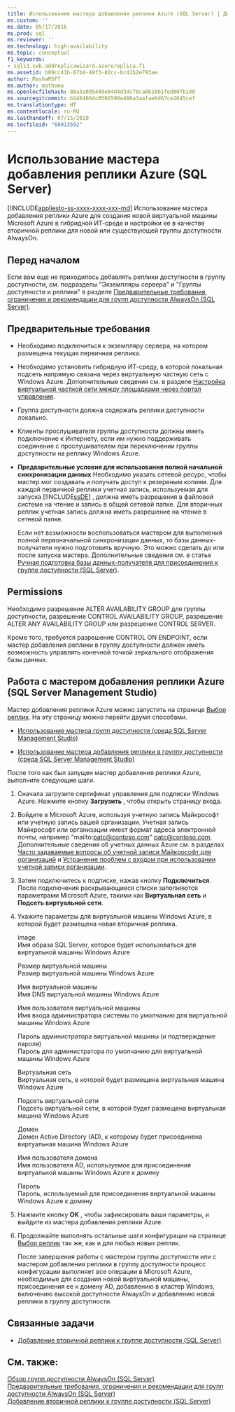```yaml
---
title: Использование мастера добавления реплики Azure (SQL Server) | Документы Майкрософт
ms.custom: ''
ms.date: 05/17/2016
ms.prod: sql
ms.reviewer: ''
ms.technology: high-availability
ms.topic: conceptual
f1_keywords:
- sql13.swb.addreplicawizard.azurereplica.f1
ms.assetid: b89cc41b-07b4-49f3-82cc-bc42b2e793ae
author: MashaMSFT
ms.author: mathoma
ms.openlocfilehash: 88a5a995449e04d4d3dc78ca6b16b1fed007b140
ms.sourcegitcommit: b2464064c0566590e486a3aafae6d67ce2645cef
ms.translationtype: HT
ms.contentlocale: ru-RU
ms.lasthandoff: 07/15/2019
ms.locfileid: "68013592"
---
```

# <a name="use-the-add-azure-replica-wizard-sql-server"></a>Использование мастера добавления реплики Azure (SQL Server)
[!INCLUDE[appliesto-ss-xxxx-xxxx-xxx-md](../../../includes/appliesto-ss-xxxx-xxxx-xxx-md.md)]
  Использование мастера добавления реплики Azure для создания новой виртуальной машины Microsoft Azure в гибридной ИТ-среде и настройки ее в качестве вторичной реплики для новой или существующей группы доступности AlwaysOn.  
  

##  <a name="BeforeYouBegin"></a> Перед началом  
 Если вам еще не приходилось добавлять реплики доступности в группу доступности, см. подразделы "Экземпляры сервера" и "Группы доступности и реплики" в разделе [Предварительные требования, ограничения и рекомендации для групп доступности AlwaysOn (SQL Server)](../../../database-engine/availability-groups/windows/prereqs-restrictions-recommendations-always-on-availability.md).  
  
##  <a name="Prerequisites"></a> Предварительные требования  
  
-   Необходимо подключиться к экземпляру сервера, на котором размещена текущая первичная реплика.  
  
-   Необходимо установить гибридную ИТ-среду, в которой локальная подсеть напрямую связана через виртуальную частную сеть с Windows Azure. Дополнительные сведения см. в разделе [Настройка виртуальной частной сети между площадками через портал управления](https://azure.microsoft.com/documentation/articles/vpn-gateway-site-to-site-create).  
  
-   Группа доступности должна содержать реплики доступности локально.  
  
-   Клиенты прослушивателя группы доступности должны иметь подключение к Интернету, если им нужно поддерживать соединение с прослушивателем при переключении группы доступности на реплику Windows Azure.  
  
-   **Предварительные условия для использования полной начальной синхронизации данных** Необходимо указать сетевой ресурс, чтобы мастер мог создавать и получать доступ к резервным копиям. Для каждой первичной реплики учетная запись, используемая для запуска [!INCLUDE[ssDE](../../../includes/ssde-md.md)] , должна иметь разрешения в файловой системе на чтение и запись в общей сетевой папке. Для вторичных реплик учетная запись должна иметь разрешение на чтение в сетевой папке.  
  
     Если нет возможности воспользоваться мастером для выполнения полной первоначальной синхронизации данных, то базы данных-получатели нужно подготовить вручную. Это можно сделать до или после запуска мастера. Дополнительные сведения см. в статье [Ручная подготовка базы данных-получателя для присоединения к группе доступности (SQL Server)](../../../database-engine/availability-groups/windows/manually-prepare-a-secondary-database-for-an-availability-group-sql-server.md).  
  
##  <a name="Permissions"></a> Permissions  
 Необходимо разрешение ALTER AVAILABILITY GROUP для группы доступности, разрешение CONTROL AVAILABILITY GROUP, разрешение ALTER ANY AVAILABILITY GROUP или разрешение CONTROL SERVER.  
  
 Кроме того, требуется разрешение CONTROL ON ENDPOINT, если мастер добавления реплики в группу доступности должен иметь возможность управлять конечной точкой зеркального отображения базы данных.  
  
##  <a name="SSMSProcedure"></a> Работа с мастером добавления реплики Azure (SQL Server Management Studio)  
 Мастер добавления реплики Azure можно запустить на странице [Выбор реплик](../../../database-engine/availability-groups/windows/specify-replicas-page-new-availability-group-wizard-add-replica-wizard.md). На эту страницу можно перейти двумя способами.  
  
-   [Использование мастера групп доступности (среда SQL Server Management Studio)](../../../database-engine/availability-groups/windows/use-the-availability-group-wizard-sql-server-management-studio.md)  
  
-   [Использование мастера добавления реплики в группу доступности (среда SQL Server Management Studio)](../../../database-engine/availability-groups/windows/use-the-add-replica-to-availability-group-wizard-sql-server-management-studio.md)  
  
 После того как был запущен мастер добавления реплики Azure, выполните следующие шаги.  
  
1.  Сначала загрузите сертификат управления для подписки Windows Azure. Нажмите кнопку **Загрузить** , чтобы открыть страницу входа.  
  
2.  Войдите в Microsoft Azure, используя учетную запись Майкрософт или учетную запись вашей организации. Учетная запись Майкрософт или организации имеет формат адреса электронной почты, например "mailto:patc@contoso.com" patc@contoso.com. Дополнительные сведения об учетных данных Azure см. в разделах [Часто задаваемые вопросы об учетной записи Майкрософт для организаций](https://technet.microsoft.com/jj592903) и [Устранение проблем с входом при использовании учетной записи организации](https://support.microsoft.com/kb/2756852).  
  
3.  Затем подключитесь к подписке, нажав кнопку **Подключиться**. После подключения раскрывающиеся списки заполняются параметрами Microsoft Azure, такими как **Виртуальная сеть** и **Подсеть виртуальной сети**.  
  
4.  Укажите параметры для виртуальной машины Windows Azure, в которой будет размещена новая вторичная реплика.  
  
     image  
     Имя образа SQL Server, которое будет использоваться для виртуальной машины Windows Azure  
  
     Размер виртуальной машины  
     Размер виртуальной машины Windows Azure  
  
     Имя виртуальной машины  
     Имя DNS виртуальной машины Windows Azure  
  
     Имя пользователя виртуальной машины  
     Имя входа администратора системы по умолчанию для виртуальной машины Windows Azure  
  
     Пароль администратора виртуальной машины (и подтверждение пароля)  
     Пароль для администратора по умолчанию для виртуальной машины Windows Azure  
  
     Виртуальная сеть  
     Виртуальная сеть, в которой будет размещена виртуальная машина Windows Azure  
  
     Подсеть виртуальной сети  
     Подсеть виртуальной сети, в которой будет размещена виртуальная машина Windows Azure  
  
     Домен  
     Домен Active Directory (AD), к которому будет присоединена виртуальная машина Windows Azure  
  
     Имя пользователя домена  
     Имя пользователя AD, используемое для присоединения виртуальной машины Windows Azure к домену  
  
     Пароль  
     Пароль, используемый для присоединения виртуальной машины Windows Azure к домену  
  
5.  Нажмите кнопку **ОК** , чтобы зафиксировать ваши параметры, и выйдите из мастера добавления реплики Azure.  
  
6.  Продолжайте выполнять остальные шаги конфигурации на странице [Выбор реплик](../../../database-engine/availability-groups/windows/specify-replicas-page-new-availability-group-wizard-add-replica-wizard.md) так же, как и для любых новых реплик.  
  
     После завершения работы с мастером группы доступности или с мастером добавления реплики в группу доступности процесс конфигурации выполняет все операции в Microsoft Azure, необходимые для создания новой виртуальной машины, присоединения ее к домену AD, добавлению в кластер Windows, включению высокой доступности AlwaysOn и добавлению новой реплики в группу доступности.  
  
##  <a name="RelatedTasks"></a> Связанные задачи  
  
-   [Добавление вторичной реплики к группе доступности (SQL Server)](../../../database-engine/availability-groups/windows/add-a-secondary-replica-to-an-availability-group-sql-server.md)  
  
## <a name="see-also"></a>См. также:  
 [Обзор групп доступности AlwaysOn (SQL Server)](../../../database-engine/availability-groups/windows/overview-of-always-on-availability-groups-sql-server.md)   
 [Предварительные требования, ограничения и рекомендации для групп доступности AlwaysOn (SQL Server)](../../../database-engine/availability-groups/windows/prereqs-restrictions-recommendations-always-on-availability.md)   
 [Добавление вторичной реплики к группе доступности (SQL Server)](../../../database-engine/availability-groups/windows/add-a-secondary-replica-to-an-availability-group-sql-server.md)  
  
  
